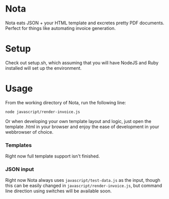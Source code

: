 Nota
====
Nota eats JSON + your HTML template and excretes pretty PDF documents. Perfect for things like automating invoice generation.

Setup
=====
Check out setup.sh, which assuming that you will have NodeJS and Ruby installed will set up the environment.

Usage
=====
From the working directory of Nota, run the following line:
```
node javascript/render-invoice.js
```
Or when developing your own template layout and logic, just open the template .html in your browser and enjoy the ease
of development in your webbrowser of choice.

### Templates
Right now full template support isn't finished.

### JSON input
Right now Nota always uses `javascript/test-data.js` as the input, though this can be easily changed
in `javascript/render-invoice.js`, but command line direction using switches will be available soon.
